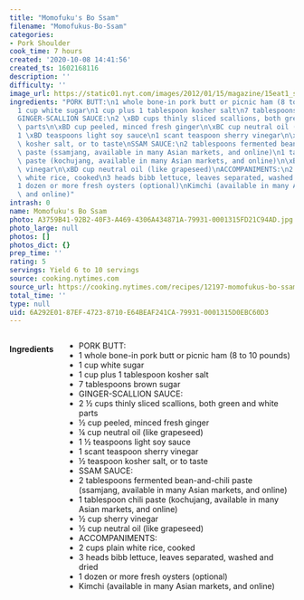 ```yaml
---
title: "Momofuku's Bo Ssam"
filename: "Momofukus-Bo-Ssam"
categories:
- Pork Shoulder
cook_time: 7 hours
created: '2020-10-08 14:41:56'
created_ts: 1602168116
description: ''
difficulty: ''
image_url: https://static01.nyt.com/images/2012/01/15/magazine/15eat1_span/15eat1_span-articleLarge-v4.jpg
ingredients: "PORK BUTT:\n1 whole bone-in pork butt or picnic ham (8 to 10 pounds)\n\
  1 cup white sugar\n1 cup plus 1 tablespoon kosher salt\n7 tablespoons brown sugar\n\
  GINGER-SCALLION SAUCE:\n2 \xBD cups thinly sliced scallions, both green and white\
  \ parts\n\xBD cup peeled, minced fresh ginger\n\xBC cup neutral oil (like grapeseed)\n\
  1 \xBD teaspoons light soy sauce\n1 scant teaspoon sherry vinegar\n\xBD teaspoon\
  \ kosher salt, or to taste\nSSAM SAUCE:\n2 tablespoons fermented bean-and-chili\
  \ paste (ssamjang, available in many Asian markets, and online)\n1 tablespoon chili\
  \ paste (kochujang, available in many Asian markets, and online)\n\xBD cup sherry\
  \ vinegar\n\xBD cup neutral oil (like grapeseed)\nACCOMPANIMENTS:\n2 cups plain\
  \ white rice, cooked\n3 heads bibb lettuce, leaves separated, washed and dried\n\
  1 dozen or more fresh oysters (optional)\nKimchi (available in many Asian markets,\
  \ and online)"
intrash: 0
name: Momofuku's Bo Ssam
photo: A3759B41-92B2-40F3-A469-4306A434871A-79931-0001315FD21C94AD.jpg
photo_large: null
photos: []
photos_dict: {}
prep_time: ''
rating: 5
servings: Yield 6 to 10 servings
source: cooking.nytimes.com
source_url: https://cooking.nytimes.com/recipes/12197-momofukus-bo-ssam?action=click&module=Global%20Search%20Recipe%20Card&pgType=search&rank=42
total_time: ''
type: null
uid: 6A292E01-87EF-4723-8710-E64BEAF241CA-79931-0001315D0EBC60D3
---
```

<div class="large-8 medium-7 columns" id="writeup">	</div><!-- #writeup -->
</div><!-- #row-one -->
<div class="row" id="row-two">	<div class="medium-4 small-5 columns"><h4 id="ingredients">Ingredients</h4><div class="box box-ingredients content"><ul>
<li>PORK BUTT:</li>
<li>1 whole bone-in pork butt or picnic ham (8 to 10 pounds)</li>
<li>1 cup white sugar</li>
<li>1 cup plus 1 tablespoon kosher salt</li>
<li>7 tablespoons brown sugar</li>
<li>GINGER-SCALLION SAUCE:</li>
<li>2 ½ cups thinly sliced scallions, both green and white parts</li>
<li>½ cup peeled, minced fresh ginger</li>
<li>¼ cup neutral oil (like grapeseed)</li>
<li>1 ½ teaspoons light soy sauce</li>
<li>1 scant teaspoon sherry vinegar</li>
<li>½ teaspoon kosher salt, or to taste</li>
<li>SSAM SAUCE:</li>
<li>2 tablespoons fermented bean-and-chili paste (ssamjang, available in many Asian markets, and online)</li>
<li>1 tablespoon chili paste (kochujang, available in many Asian markets, and online)</li>
<li>½ cup sherry vinegar</li>
<li>½ cup neutral oil (like grapeseed)</li>
<li>ACCOMPANIMENTS:</li>
<li>2 cups plain white rice, cooked</li>
<li>3 heads bibb lettuce, leaves separated, washed and dried</li>
<li>1 dozen or more fresh oysters (optional)</li>
<li>Kimchi (available in many Asian markets, and online)</li>
</ul>
</div>	</div>	<div class="medium-6 small-7 columns">	</div>